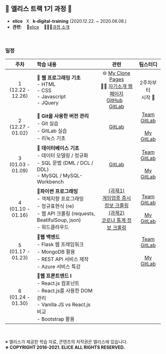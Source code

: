 ## 🐇 엘리스 트랙 1기 과정 🐇

- **elice** &nbsp; X &nbsp; **k-digital-training**  (2020.12.22. ~ 2020.06.08.)
- **관련**: &nbsp;&nbsp; 🐇[elice](https://elice.io/) &nbsp;&nbsp; 🏃🏻‍♂️[과정 소개](https://elicetrack.oopy.io/) 

<br/>

### 일정

|          주차          | 학습 내용                                                    |                             관련                             |                           팀스터디                           |
| :--------------------: | :----------------------------------------------------------- | :----------------------------------------------------------: | :----------------------------------------------------------: |
| 1<br />(12.22 - 12.26) | 🚩 **웹 프로그래밍 기초** <br /> - HTML <br />- CSS <br />- Javascript<br />- JQuery | 🌐 [My Clone Pages](http://bky373.kdt-gitlab.elice.io/clone-pages/index.html) <br /> 🙋‍♂️ [자기소개 웹페이지](http://bky373.kdt-gitlab.elice.io/about-me/) <br /> [GitHub](https://github.com/bky373/clone-pages)&nbsp;&nbsp;&nbsp; [GitLab](https://kdt-gitlab.elice.io/bky373/clone-pages) |                    2주차부터<br />시작 🤗                     |
| 2<br />(12.27 - 01.02) | 🚩 **Git을 사용한 버전 관리** <br />- Git 실습<br />- GitLab 실습 <br />- 리눅스 기초 |  [GitLab](https://kdt-gitlab.elice.io/bky373/test-project)   | [Team GitLab](https://kdt-gitlab.elice.io/soomin/algorithm_3/-/tree/master/week-02)<br /><br />[My GitLab](https://kdt-gitlab.elice.io/bky373/algorithm-study) |
| 3<br />(01.03 - 01.09) | 🚩 **데이터베이스 기초**<br /> - 데이터 모델링 / 정규화<br /> - SQL 문법 (DML / DCL / DDL)<br /> - MySQL / MySQL-Workbench | [GitLab](https://kdt-gitlab.elice.io/bky373/elice-track-1st) | [Team GitLab](https://kdt-gitlab.elice.io/soomin/algorithm_3/-/tree/master/week-03)<br /><br />[My GitLab](https://kdt-gitlab.elice.io/bky373/algorithm-study) |
| 4<br />(01.10 - 01.16) | 🚩**파이썬 프로그래밍**<br />- 객체지향 프로그래밍<br />- 정규표현식 (re)<br />- 웹 API 크롤링 (requests, BeatifulSoup, json)<br />- 워드클라우드 | [(과제1) <br />게임업종 증시 정보 크롤링](https://kdt-gitlab.elice.io/bky373/elice-track-1st/-/blob/master/lectures/week-04/assignments_venv/crawling_stock_stats.py)<br />[(과제2)  <br />코로나 통계 정보 크롤링](https://kdt-gitlab.elice.io/bky373/elice-track-1st/-/blob/master/lectures/week-04/assignments_venv/crawling_corona_stats.py) | [Team GitLab](https://kdt-gitlab.elice.io/soomin/algorithm_3/-/tree/master/week-04)<br /><br />[My GitLab](https://kdt-gitlab.elice.io/bky373/algorithm-study) |
| 5<br />(01.17 - 01.23) | 🚩**웹 백엔드**<br />- Flask 웹 프레임워크<br />- MongoDB 활용<br />- REST API 서비스 제작<br />- Azure 서비스 특강<br /> |                                                              | [Team GitLab](https://kdt-gitlab.elice.io/soomin/algorithm_3/-/tree/5th_borahm/week-05)<br /><br />[My GitLab](https://kdt-gitlab.elice.io/bky373/algorithm-study) |
| 6<br />(01.24 - 01.30) | 🚩**웹 프론트엔드 I**<br />- React.js 컴포넌트<br />- React.js를 사용한 DOM 관리<br />- Vanilla JS vs React.js 비교<br />- Bootstrap 활용 |                                                              |                                                              |










<br/>

※ 엘리스가 제공한 학습 자료, 콘텐츠의 저작권은 엘리스에 있습니다. <br>
**※ COPYRIGHT 2016-2021. ELICE ALL RIGHTS RESERVED.**
